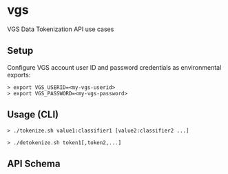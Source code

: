 # vgs
VGS Data Tokenization API use cases

## Setup
Configure VGS account user ID and password credentials as environmental exports:
```shell
> export VGS_USERID=<my-vgs-userid>
> export VGS_PASSWORD=<my-vgs-password>
```

## Usage (CLI)

```shell
> ./tokenize.sh value1:classifier1 [value2:classifier2 ...]
```

```shell
> ./detokenize.sh token1[,token2,...]
```


## API Schema


